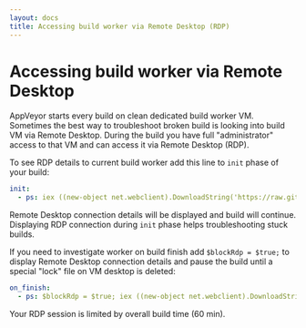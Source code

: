 ```yaml
---
layout: docs
title: Accessing build worker via Remote Desktop (RDP)
---
```


# Accessing build worker via Remote Desktop

AppVeyor starts every build on clean dedicated build worker VM. Sometimes the best way to troubleshoot broken build is looking into build VM via Remote Desktop. During the build you have full "administrator" access to that VM and can access it via Remote Desktop (RDP).

To see RDP details to current build worker add this line to `init` phase of your build:

```yaml
init:
  - ps: iex ((new-object net.webclient).DownloadString('https://raw.githubusercontent.com/appveyor/ci/master/scripts/enable-rdp.ps1'))
```

Remote Desktop connection details will be displayed and build will continue. Displaying RDP connection during `init` phase helps troubleshooting stuck builds.

If you need to investigate worker on build finish add `$blockRdp = $true;` to display Remote Desktop connection details and pause the build until a special "lock" file on VM desktop is deleted:

```yaml
on_finish:
  - ps: $blockRdp = $true; iex ((new-object net.webclient).DownloadString('https://raw.githubusercontent.com/appveyor/ci/master/scripts/enable-rdp.ps1'))
```

Your RDP session is limited by overall build time (60 min).
